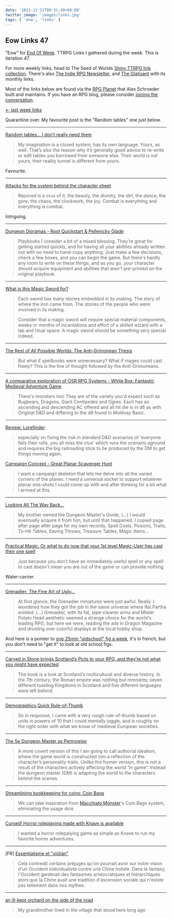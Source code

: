 ```yaml
---
date: '2021-11-21T09:31:49+09:00'
twitter_image: 'images/links.jpg'
tags: [ 'eow', 'links' ]
---
```


## Eow Links 47

"Eow" for [End Of Week](/#eow). TTRPG Links I gathered during the week. This is iteration 47.

For more weekly links, head to The Seed of Worlds [Shiny TTRPG link collection](https://seedofworlds.blogspot.com/search/label/weekly%20links). There's also [The Indie RPG Newsletter](https://ttrpg.substack.com/), and [The Glatisant](https://questingbeast.substack.com/) with its monthly links.

Most of the links below are found via the [RPG Planet](https://campaignwiki.org/rpg/) that Alex Schroeder built and maintains. If you have an RPG blog, please consider [joining the conversation](https://campaignwiki.org/wiki/Planet/Please_join!).

[← last week links](20211113.html?t=Eow_Links_46&f=eow47)

Quarantine over. My favourite post is the "Random tables" one just below.

<hr/>

[Random tables… I don’t really need them](https://darkwormcolt.wordpress.com/2021/11/20/random-tables-i-dont-really-need-them/)

> My imagination is a closed system, has its own language. Yours, as well. That’s also the reason why it’s generally good advice to re-write or edit tables you borrowed from someone else. Their world is not yours, their reality tunnel is different from yours.

Favourite.

<hr/>

[Attacks for the system behind the character sheet](https://noisesanssignal.blogspot.com/2021/11/attacks-for-system-behind-character.html)

> Rejoiced is a crux of it, the beauty, the divinity, the dirt, the dance, the gore, the chaos, the clockwork, the joy. Combat is everything and everything is combat.

Intriguing.

<hr/>

[Dungeon Dioramas - Root Quickstart & Pellenicky Glade](https://bonesofcontention.blogspot.com/2021/11/dungeon-dioramas-root-quickstart.html)

> Playbooks I consider a bit of a mixed blessing. They're great for getting started quickly, and for having all your abilities already written out with no need to hand-copy anything. Just make a few decisions, check a few boxes, and you can begin the game. But there's hardly any room to write on these things, and as you go, your character should acquire equipment and abilities that aren't pre-printed on the original playbook.

<hr/>

[What is this Magic Sword for?](https://grumpywizard.home.blog/2021/11/18/what-is-this-magic-sword-for/)

> Each sword has many stories embedded in its making. The story of where the iron came from. The stories of the people who were involved in its making.
>
> Consider that a magic sword will require special material components, weeks or months of incantations and effort of a skilled wizard with a lab and ritual space. A magic sword should be something very special indeed.

<hr/>

[The Rest of All Possible Worlds: The Anti-Grimoirean Thesis](https://worldbuildingandwoolgathering.blogspot.com/2021/11/the-rest-of-all-possible-worlds-anti.html)

> But what if spellbooks were unnecessary? What if mages could cast freely? This is the line of thought followed by the Anti-Grimoireans.

<hr/>

[A comparative exploration of OSR RPG Systems - White Box: Fantastic Medieval Adventure Game](https://leyline.press/blogs/leyline-press-blog/a-comparative-exploration-of-osr-rpg-systems-white-box-fantastic-medieval-adventure-game)

> There's monsters too! They are of the variety you'd expect such as Bugbears, Dragons, Giant Centipedes and Ogres. Each has an ascending and descending AC offered and all hit die is in d6 as with Original D&D and differing to the d8 found in Moldvay Basic.

<hr/>

[Review: Lorefinder](https://seedofworlds.blogspot.com/2021/11/review-lorefinder-gumshoepathfinder.html)

> especially on fixing the risk in standard D&D scenarios of 'everyone fails their rolls, you all miss the clue' which runs the scenario aground and requires the big railroading stick to be produced by the DM to get things moving again.

[Campaign Concept - Great Planar Scavenger Hunt](https://seedofworlds.blogspot.com/2021/11/campaign-concept-great-planar-scavenger.html)

> I want a campaign skeleton that lets me delve into all the varied corners of the planes. I need a universal socket to support whatever planar one-shots I could come up with and after thinking for a bit what I arrived at this.

<hr/>

[Looking All The Way Back...](https://graphiteprime.blogspot.com/2021/11/looking-all-way-back.html)

> My brother owned the Dungeon Master's Guide, (...) I would eventually acquire it from him, but until that happened, I copied page after page after page for my own records, Spell Costs, Poisons, Traits, To-Hit Tables, Saving Throws, Treasure Tables, Magic Items...

<hr/>

[Practical Magic: Or what to do now that your 1st level Magic-User has cast their one spell](https://icastlight.blogspot.com/2021/11/practical-magic-or-what-to-do-now-that.html?m=0)

> Just because you don't have an immediately useful spell or any spell to cast doesn't mean you are out of the game or can provide nothing.

Water-carrier.

<hr/>

[Grenadier: The Fine Art of Ugly...](https://pitsperilous.blogspot.com/2021/11/grenadier-fine-art-of-ugly.html)

> At first glance, the Grenadier miniatures were just awful. Really. I wondered how they got the job in the same universe where Ral Partha existed. (...) Grenadier, with its fat, pipe-cleaner arms and Mister Potato Head aesthetic seemed a strange choice for the world's leading RPG, but here we were, reading the ads in Dragon Magazine and drooling over colorful displays at the local hobby shop.

And here is a pointer to [one 25mm "oldschool" fig a week](http://vintagefigs.canalblog.com/), it's in french, but you don't need to "get it" to look at old school figs.

<hr/>

[Carved in Stone brings Scotland’s Picts to your RPG, and they’re not what you might have expected](https://www.geeknative.com/136718/carved-in-stone-brings-scotlands-picts-to-your-rpg-and-theyre-not-what-you-might-have-expected/)

> The book is a look at Scotland’s multicultural and diverse history. In the 7th century, the Roman empire was nothing but remnants; seven different tussling Kingdoms in Scotland and five different languages were left behind.

<hr/>

[Demographics Quick Rule-of-Thumb](https://deltasdnd.blogspot.com/2021/11/demographics-quick-rule-of-thumb.html)

> So in response, I came with a very rough rule-of-thumb based on units in powers of 10 that I could mentally juggle, and is roughly on the right order with what we know of medieval European societies.

<hr/>

[The 5e Dungeon Master as Pennywise](https://adventuresbuffo.blogspot.com/2021/11/the-5e-dungeon-master-as-pennywise.html)

> A more covert version of this I am going to call authorial idealism, where the game world is constructed into a reflection of the character’s personality traits.  Unlike the former version, this is not a result of the characters actively affecting the world “in game”.  Instead the dungeon master (DM) is adapting the world to the characters behind the scenes.

<hr/>

[Streamlining bookkeeping for coins: Coin Bags](https://scrtgm.blogspot.com/2021/11/streamlining-bookkeeping-for-coins-coin.html)

> We can take inspiration from [Macchiato Monster](https://www.drivethrurpg.com/product/264169)'s Coin Bags system, eliminating the usage dice.

<hr/>

[Cursed! Horror roleplaying made with Knave is available](https://livresdelours.blogspot.com/2021/11/cursed-horror-roleplaying-made-with.html)

> I wanted a horror rolepalying game as simple as Knave to run my favorite horror adventures.

<hr/>

[FR] [Essentialisme et "xiūliàn"](https://anniceris.blogspot.com/2021/11/essentialisme-et-xiulian.html)

> Cela contredit certains préjugés qu'on pourrait avoir sur notre vision d'un Occident individualiste contre une Chine holiste. Dans la fantasy, l'Occident garderait des fantasmes aristocratiques et hiérarchiques alors que la Chine avait une tradition d'ascension sociale qui n'existe pas tellement dans nos mythes.

<hr/>

[an ill-kept orchard on the side of the road](https://hexculture.com/2021/11/an-ill-kept-orchard-on-the-side-of-the-road.html)

> My grandmother lived in the village that stood here long ago

